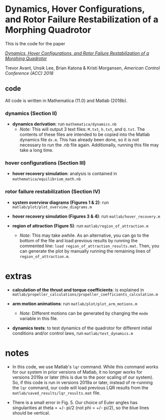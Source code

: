 # Dynamics, Hover Configurations, and Rotor Failure Restabilization of a Morphing Quadrotor

This is the code for the paper

[*Dynamics, Hover Configurations, and Rotor Failure Restabilization of a Morphing Quadrotor*](https://ieeexplore.ieee.org/document/8431628)

Trevor Avant, Unsik Lee, Brian Katona & Kristi Morgansen, *American Control Conference (ACC) 2018*

## code

All code is written in Mathematica (11.0) and Matlab (2018b).

### dynamics (Section II)
* **dynamics derivation**: run `mathematica/dynamics.nb`
  * *Note:* This will output 3 text files: `M.txt`, `h.txt`, and `Q.txt`. The contents of these files are intended to be copied into the Matlab dynamics file `dx.m`. This has already been done, so it is not necessary to run the .nb file again. Additionally, running this file may take a long time.


### hover configurations (Section III)
* **hover recovery simulation**: analysis is contained in `mathematica/equilibrium_math.nb`

### rotor failure restabilization (Section IV)

* **system overview diagrams (Figures 1 & 2)**: run `matlab/plot/plot_overview_diagrams.m`

* **hover recovery simulation (Figures 3 & 4)**: run `matlab/hover_recovery.m`

* **region of attraction (Figure 5)**: run `matlab/region_of_attraction.m`
  * *Note*: This may take awhile. As an alternative, you can go to the bottom of the file and load previous results by running the commented line: `load region_of_attraction_results.mat`. Then, you can generate the plot by manually running the remaining lines of `region_of_attraction.m`.

# extras

* **calculation of the thrust and torque coefficients**: is explained in `matlab/propeller_calculations/propeller_coefficients_calculation.m`

* **arm motion animations**: run `matlab/plot/plot_arm_motions.m`
  * *Note*: Different motions can be generated by changing the `mode` variable in this file.

* **dynamics tests**: to test dynamics of the quadrotor for different initial conditions and/or control laws, run
`matlab/test_dynamics.m`

# notes

* In this code, we use Matlab's `lqr` command. While this command works for our system in prior versions of Matlab, it no longer works for versions 2019a or later (this is due to the poor scaling of our system). So, if this code is run in versions 2019a or later, instead of re-running the `lqr` command, our code will load previous LQR results from the `matlab/saved_results/lqr_results.mat` file.

* There is a small error in Fig. 5. Our choice of Euler angles has singularities at theta = +/- pi/2 (not phi = +/- pi/2), so the blue lines should be vertical.
